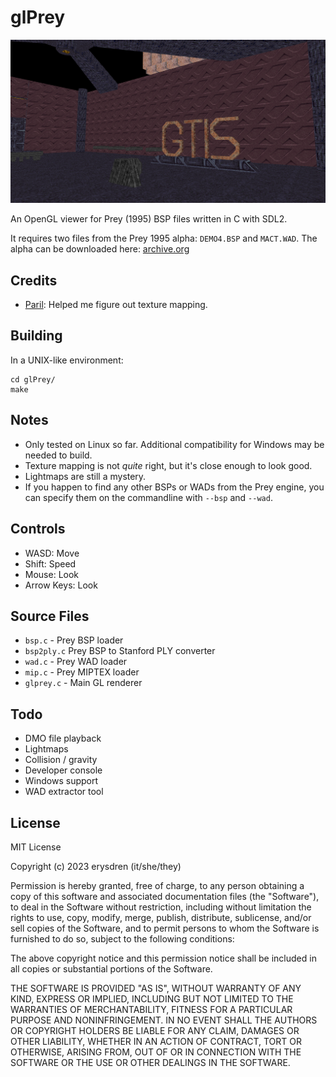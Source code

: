 # glPrey

![a 3d level viewed in wireframe](.github/demo4_bsp_gl.png)

An OpenGL viewer for Prey (1995) BSP files written in C with SDL2.

It requires two files from the Prey 1995 alpha: `DEMO4.BSP` and `MACT.WAD`. The alpha can be downloaded here: [archive.org](https://archive.org/details/prey-1195/)

## Credits

- [Paril](https://github.com/Paril): Helped me figure out texture mapping.

## Building

In a UNIX-like environment:

```
cd glPrey/
make
```

## Notes

- Only tested on Linux so far. Additional compatibility for Windows may be needed to build.
- Texture mapping is not *quite* right, but it's close enough to look good.
- Lightmaps are still a mystery.
- If you happen to find any other BSPs or WADs from the Prey engine, you can specify them on the commandline with `--bsp` and `--wad`.

## Controls

- WASD: Move
- Shift: Speed
- Mouse: Look
- Arrow Keys: Look

## Source Files

- `bsp.c` - Prey BSP loader
- `bsp2ply.c` Prey BSP to Stanford PLY converter
- `wad.c` - Prey WAD loader
- `mip.c` - Prey MIPTEX loader
- `glprey.c` - Main GL renderer

## Todo

- DMO file playback
- Lightmaps
- Collision / gravity
- Developer console
- Windows support
- WAD extractor tool

## License

MIT License

Copyright (c) 2023 erysdren (it/she/they)

Permission is hereby granted, free of charge, to any person obtaining a copy
of this software and associated documentation files (the "Software"), to deal
in the Software without restriction, including without limitation the rights
to use, copy, modify, merge, publish, distribute, sublicense, and/or sell
copies of the Software, and to permit persons to whom the Software is
furnished to do so, subject to the following conditions:

The above copyright notice and this permission notice shall be included in all
copies or substantial portions of the Software.

THE SOFTWARE IS PROVIDED "AS IS", WITHOUT WARRANTY OF ANY KIND, EXPRESS OR
IMPLIED, INCLUDING BUT NOT LIMITED TO THE WARRANTIES OF MERCHANTABILITY,
FITNESS FOR A PARTICULAR PURPOSE AND NONINFRINGEMENT. IN NO EVENT SHALL THE
AUTHORS OR COPYRIGHT HOLDERS BE LIABLE FOR ANY CLAIM, DAMAGES OR OTHER
LIABILITY, WHETHER IN AN ACTION OF CONTRACT, TORT OR OTHERWISE, ARISING FROM,
OUT OF OR IN CONNECTION WITH THE SOFTWARE OR THE USE OR OTHER DEALINGS IN THE
SOFTWARE.
